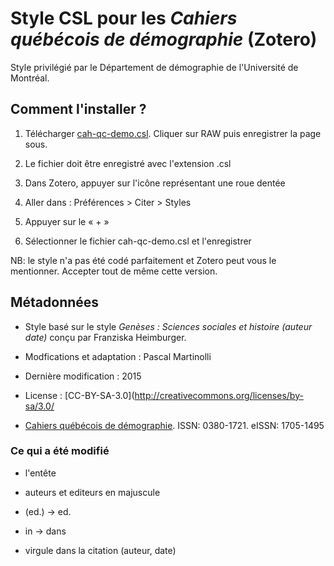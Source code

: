 # Style CSL pour les *Cahiers québécois de démographie* (Zotero)

Style privilégié par le Département de démographie de l'Université de Montréal.

## Comment l'installer ?

1. Télécharger [cah-qc-demo.csl](https://github.com/pmartinolli/CSL/blob/master/cqd/cah-qc-demo.csl). Cliquer sur RAW puis enregistrer la page sous.

2. Le fichier doit être enregistré avec l'extension .csl 

3. Dans Zotero, appuyer sur l'icône représentant une roue dentée

4. Aller dans : Préférences > Citer > Styles 

5. Appuyer sur le « + »

6. Sélectionner le fichier cah-qc-demo.csl et l'enregistrer

NB: le style n'a pas été codé parfaitement et Zotero peut vous le mentionner. Accepter tout de même cette version.


## Métadonnées 

* Style basé sur le style *Genèses : Sciences sociales et histoire (auteur date)* conçu par Franziska Heimburger.

* Modfications et adaptation : Pascal Martinolli

* Dernière modification : 2015

* License : [CC-BY-SA-3.0](http://creativecommons.org/licenses/by-sa/3.0/

* [Cahiers québécois de démographie](https://cqd.erudit.org). ISSN: 0380-1721. eISSN: 1705-1495


### Ce qui a été modifié 

* l'entête

* auteurs et editeurs en majuscule

* (ed.) -> ed.

* in -> dans

* virgule dans la citation (auteur, date)    




